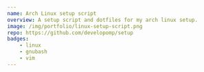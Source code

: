 ```yaml
---
name: Arch Linux setup script
overview: A setup script and dotfiles for my arch linux setup.
image: /img/portfolio/linux-setup-script.png
repo: https://github.com/developomp/setup
badges:
    - linux
    - gnubash
    - vim
---
```

